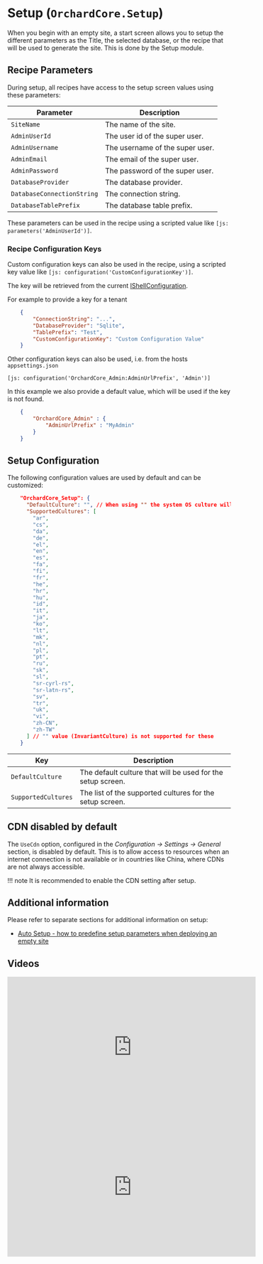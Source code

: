 # Setup (`OrchardCore.Setup`)

When you begin with an empty site, a start screen allows you to setup the different parameters as the Title, the selected database, or the recipe that will be used to generate the site. This is done by the Setup module.

## Recipe Parameters

During setup, all recipes have access to the setup screen values using these parameters:

| Parameter | Description |
| --- | --- |
| `SiteName` | The name of the site. |
| `AdminUserId` | The user id of the super user. |
| `AdminUsername` | The username of the super user. |
| `AdminEmail` | The email of the super user. |
| `AdminPassword` | The password of the super user. |
| `DatabaseProvider` | The database provider. |
| `DatabaseConnectionString` | The connection string. |
| `DatabaseTablePrefix` | The database table prefix. |

These parameters can be used in the recipe using a scripted value like `[js: parameters('AdminUserId')]`.

### Recipe Configuration Keys

Custom configuration keys can also be used in the recipe, using a scripted key value like `[js: configuration('CustomConfigurationKey')]`.

The key will be retrieved from the current [IShellConfiguration](../Configuration/README.md).

For example to provide a key for a tenant

```json
    {
        "ConnectionString": "...",
        "DatabaseProvider": "Sqlite",
        "TablePrefix": "Test",
        "CustomConfigurationKey": "Custom Configuration Value"
    }
```

Other configuration keys can also be used, i.e. from the hosts `appsettings.json`

`[js: configuration('OrchardCore_Admin:AdminUrlPrefix', 'Admin')]`

In this example we also provide a default value, which will be used if the key is not found.

```json
    {
        "OrchardCore_Admin" : {
            "AdminUrlPrefix" : "MyAdmin"
        }
    }
```

## Setup Configuration

The following configuration values are used by default and can be customized:

```json
    "OrchardCore_Setup": {
      "DefaultCulture": "", // When using "" the system OS culture will be used
      "SupportedCultures": [
        "ar", 
        "cs", 
        "da", 
        "de", 
        "el", 
        "en", 
        "es", 
        "fa", 
        "fi", 
        "fr", 
        "he", 
        "hr", 
        "hu", 
        "id", 
        "it", 
        "ja", 
        "ko", 
        "lt", 
        "mk", 
        "nl", 
        "pl", 
        "pt", 
        "ru", 
        "sk", 
        "sl", 
        "sr-cyrl-rs", 
        "sr-latn-rs", 
        "sv", 
        "tr", 
        "uk", 
        "vi", 
        "zh-CN", 
        "zh-TW"
      ] // "" value (InvariantCulture) is not supported for these
    }
```

| Key | Description |
| --- | --- |
| `DefaultCulture` | The default culture that will be used for the setup screen. |
| `SupportedCultures` | The list of the supported cultures for the setup screen. |

## CDN disabled by default

The `UseCdn` option, configured in the _Configuration -> Settings -> General_ section, is disabled by default.
This is to allow access to resources when an internet connection is not available or in countries like China, where CDNs are not always accessible.  

!!! note
    It is recommended to enable the CDN setting after setup.

## Additional information

Please refer to separate sections for additional information on setup:

- [Auto Setup - how to predefine setup parameters when deploying an empty site](../AutoSetup/README.md)

## Videos

<iframe width="560" height="315" src="https://www.youtube-nocookie.com/embed/usjGbjwbmNo" title="YouTube video player" frameborder="0" allow="accelerometer; autoplay; clipboard-write; encrypted-media; gyroscope; picture-in-picture" allowfullscreen></iframe>

<iframe width="560" height="315" src="https://www.youtube-nocookie.com/embed/cQJeS21wZHw" title="YouTube video player" frameborder="0" allow="accelerometer; autoplay; clipboard-write; encrypted-media; gyroscope; picture-in-picture" allowfullscreen></iframe>
